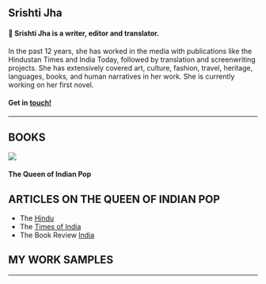 ## Srishti Jha
####  👋 Srishti Jha is a writer, editor and translator. 

In the past 12 years, she has worked in the media with publications like the Hindustan Times and India Today, followed by translation and screenwriting projects. She has extensively covered art, culture, fashion, travel, heritage, languages, books, and human narratives in her work. She is currently working on her first novel.


#### Get in <a href = "mailto: jha.srishti@gmail.com">touch!</a>
---

## BOOKS

<img src="https://cloudfront.penguin.co.in/wp-content/uploads/2022/07/9780670095872.jpg"/>

#### The Queen of Indian Pop

## ARTICLES ON THE QUEEN OF INDIAN POP

- The <a href = "https://www.thehindu.com/life-and-style/usha-uthup-discusses-her-biography-the-queen-of-indian-pop/article65630922.ece">Hindu</a>
- The <a href = "https://m.timesofindia.com/life-style/books/reviews/book-review-the-queen-of-indian-pop-the-authorised-biography-of-usha-uthup/articleshow/90269064.cms?fbclid=IwAR0Y4YzdrvHE9c2d13RYD8D82lS9US_6GTNsBU0JPdeooQZE7c9hEg1-wBU&mibextid=Zxz2cZ
">Times of India</a>
- The Book Review <a href = "https://www.thebookreviewindia.org/arc-of-a-fabled-career">India</a>

## MY WORK SAMPLES




---

